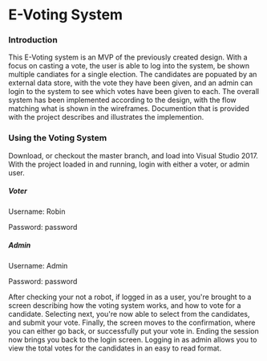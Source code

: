 # E-Voting System

### Introduction
This E-Voting system is an MVP of the previously created design. With a focus on casting a vote, the user is able to log into the system, be shown multiple candiates for a single election. The candidates are popuated by an external data store, with the vote they have been given, and an admin can login to the system to see which votes have been given to each. 
The overall system has been implemented according to the design, with the flow matching what is shown in the wireframes. Documention that is provided with the project describes and illustrates the implemention. 

### Using the Voting System
Download, or checkout the master branch, and load into Visual Studio 2017. With the project loaded in and running, login with either a voter, or admin user. 
##### Voter
Username: Robin

Password: password
##### Admin
Username: Admin

Password: password

After checking your not a robot, if logged in as a user, you're brought to a screen describing how the voting system works, and how to vote for a candidate. Selecting next, you're now able to select from the candidates, and submit your vote. Finally, the screen moves to the confirmation, where you can either go back, or successfully put your vote in. Ending the session now brings you back to the login screen.
Logging in as admin allows you to view the total votes for the candidates in an easy to read format.
